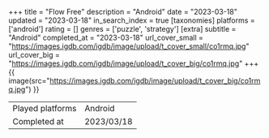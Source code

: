 +++
title = "Flow Free"
description = "Android"
date = "2023-03-18"
updated = "2023-03-18"
in_search_index = true
[taxonomies]
platforms = ['android']
rating = []
genres = ['puzzle', 'strategy']
[extra]
subtitle = "Android"
completed_at = "2023-03-18"
url_cover_small = "https://images.igdb.com/igdb/image/upload/t_cover_small/co1rmq.jpg"
url_cover_big = "https://images.igdb.com/igdb/image/upload/t_cover_big/co1rmq.jpg"
+++
{{ image(src="https://images.igdb.com/igdb/image/upload/t_cover_big/co1rmq.jpg") }}

|              |            |
| ------------ | ---------- |
| Played platforms    | Android |
| Completed at | 2023/03/18 |

